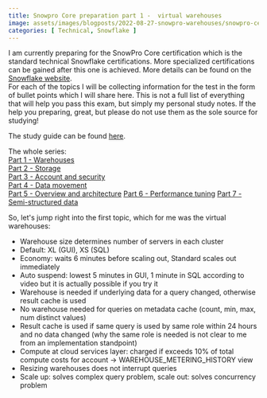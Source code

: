 ```yaml
---
title: Snowpro Core preparation part 1 -  virtual warehouses
image: assets/images/blogposts/2022-08-27-snowpro-warehouses/snowpro-certification-core.png
categories: [ Technical, Snowflake ]
---
```

I am currently preparing for the SnowPro Core certification which is the standard technical Snowflake certifications. More specialized certifications can be gained after this one is achieved. More details can be found on the <a href="https://www.snowflake.com/certifications/">Snowflake website</a>.  
For each of the topics I will be collecting information for the test in the form of bullet points which I will share here. This is not a full list of everything that will help you pass this exam, but simply my personal study notes. If the help you preparing, great, but please do not use them as the sole source for studying!  

The study guide can be found [here](../assets/documents/snowflake/COF-CO2_SnowProCoreStudyGuide_090922.pdf).

The whole series:  
<a href="../snowpro-warehouses">Part 1 - Warehouses</a>   
<a href="../snowpro-storage">Part 2 - Storage</a>  
<a href="../snowpro-account">Part 3 - Account and security</a>   
<a href="../snowpro-movement">Part 4 - Data movement</a>  
<a href="../snowpro-overview">Part 5 - Overview and architecture</a>
<a href="../snowpro-performance">Part 6 - Performance tuning</a>
<a href="../snowpro-semistructured">Part 7 - Semi-structured data</a>

So, let's jump right into the first topic, which for me was the virtual warehouses:

- Warehouse size determines number of servers in each cluster​
- Default: XL (GUI), XS (SQL)​
- Economy: waits 6 minutes before scaling out, Standard scales out immediately​
- Auto suspend: lowest 5 minutes in GUI, 1 minute in SQL according to video but it is actually possible if you try it
- Warehouse is needed if underlying data for a query changed, otherwise result cache is used​
- No warehouse needed for queries on metadata cache (count, min, max, num distinct values)​
- Result cache is used if same query is used by same role within 24 hours and no data changed (why the same role is needed is not clear to me from an implementation standpoint)​
- Compute at cloud services layer: charged if exceeds 10% of total compute costs for account -> WAREHOUSE_METERING_HISTORY view​
- Resizing warehouses does not interrupt queries​
- Scale up: solves complex query problem, scale out: solves concurrency problem
